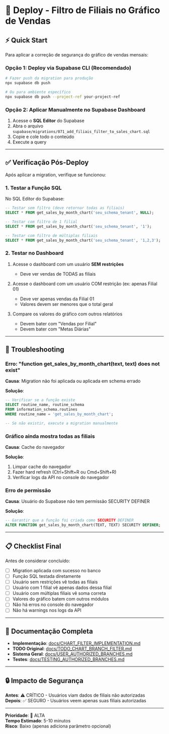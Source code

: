 # 🚀 Deploy - Filtro de Filiais no Gráfico de Vendas

## ⚡ Quick Start

Para aplicar a correção de segurança do gráfico de vendas mensais:

### Opção 1: Deploy via Supabase CLI (Recomendado)

```bash
# Fazer push da migration para produção
npx supabase db push

# Ou para ambiente específico
npx supabase db push --project-ref your-project-ref
```

### Opção 2: Aplicar Manualmente no Supabase Dashboard

1. Acesse o **SQL Editor** do Supabase
2. Abra o arquivo `supabase/migrations/071_add_filiais_filter_to_sales_chart.sql`
3. Copie e cole todo o conteúdo
4. Execute a query

---

## ✅ Verificação Pós-Deploy

Após aplicar a migration, verifique se funcionou:

### 1. Testar a Função SQL

No SQL Editor do Supabase:

```sql
-- Testar sem filtro (deve retornar todas as filiais)
SELECT * FROM get_sales_by_month_chart('seu_schema_tenant', NULL);

-- Testar com filtro de 1 filial
SELECT * FROM get_sales_by_month_chart('seu_schema_tenant', '1');

-- Testar com filtro de múltiplas filiais
SELECT * FROM get_sales_by_month_chart('seu_schema_tenant', '1,2,3');
```

### 2. Testar no Dashboard

1. Acesse o dashboard com um usuário **SEM restrições**
   - Deve ver vendas de TODAS as filiais

2. Acesse o dashboard com um usuário COM restrição (ex: apenas Filial 01)
   - Deve ver apenas vendas da Filial 01
   - Valores devem ser menores que o total geral

3. Compare os valores do gráfico com outros relatórios
   - Devem bater com "Vendas por Filial"
   - Devem bater com "Metas Diárias"

---

## 🐛 Troubleshooting

### Erro: "function get_sales_by_month_chart(text, text) does not exist"

**Causa**: Migration não foi aplicada ou aplicada em schema errado

**Solução**:
```sql
-- Verificar se a função existe
SELECT routine_name, routine_schema 
FROM information_schema.routines 
WHERE routine_name = 'get_sales_by_month_chart';

-- Se não existir, execute a migration manualmente
```

### Gráfico ainda mostra todas as filiais

**Causa**: Cache do navegador

**Solução**:
1. Limpar cache do navegador
2. Fazer hard refresh (Ctrl+Shift+R ou Cmd+Shift+R)
3. Verificar logs da API no console do navegador

### Erro de permissão

**Causa**: Usuário do Supabase não tem permissão SECURITY DEFINER

**Solução**:
```sql
-- Garantir que a função foi criada como SECURITY DEFINER
ALTER FUNCTION get_sales_by_month_chart(TEXT, TEXT) SECURITY DEFINER;
```

---

## 📋 Checklist Final

Antes de considerar concluído:

- [ ] Migration aplicada com sucesso no banco
- [ ] Função SQL testada diretamente
- [ ] Usuário sem restrições vê todas as filiais
- [ ] Usuário com 1 filial vê apenas dados dessa filial
- [ ] Usuário com múltiplas filiais vê soma correta
- [ ] Valores do gráfico batem com outros módulos
- [ ] Não há erros no console do navegador
- [ ] Não há warnings nos logs da API

---

## 📖 Documentação Completa

- **Implementação**: [docs/CHART_FILTER_IMPLEMENTATION.md](docs/CHART_FILTER_IMPLEMENTATION.md)
- **TODO Original**: [docs/TODO_CHART_BRANCH_FILTER.md](docs/TODO_CHART_BRANCH_FILTER.md)
- **Sistema Geral**: [docs/USER_AUTHORIZED_BRANCHES.md](docs/USER_AUTHORIZED_BRANCHES.md)
- **Testes**: [docs/TESTING_AUTHORIZED_BRANCHES.md](docs/TESTING_AUTHORIZED_BRANCHES.md)

---

## 🔒 Impacto de Segurança

**Antes**: ⚠️ CRÍTICO - Usuários viam dados de filiais não autorizadas  
**Depois**: ✅ SEGURO - Usuários veem apenas suas filiais autorizadas

---

**Prioridade**: 🔴 ALTA  
**Tempo Estimado**: 5-10 minutos  
**Risco**: Baixo (apenas adiciona parâmetro opcional)
